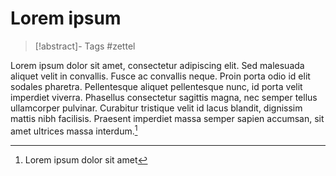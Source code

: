 # Lorem ipsum

> [!abstract]- Tags
> #zettel

Lorem ipsum dolor sit amet, consectetur adipiscing elit. Sed malesuada aliquet velit in convallis. Fusce ac convallis neque. Proin porta odio id elit sodales pharetra. Pellentesque aliquet pellentesque nunc, id porta velit imperdiet viverra. Phasellus consectetur sagittis magna, nec semper tellus ullamcorper pulvinar. Curabitur tristique velit id lacus blandit, dignissim mattis nibh facilisis. Praesent imperdiet massa semper sapien accumsan, sit amet ultrices massa interdum.[^1]

[^1]: Lorem ipsum dolor sit amet

